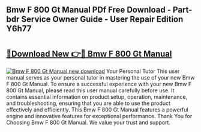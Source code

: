 ## Bmw F 800 Gt Manual PDf Free Download - Part-bdr Service Owner Guide - User Repair Edition Y6h77

# <h2><a href="http://cf29611.oget.top/?id=Bmw+F+800+Gt+Manual">🔗Download New 👉🔴 Bmw F 800 Gt Manual</a></h2>

[![Bmw F 800 Gt Manual new download](https://i.imgur.com/5g1atiW.png)](http://cf29611.oget.top/?id=Bmw+F+800+Gt+Manual)
Your Personal Tutor This user manual serves as your personal tutor in mastering the use of your new Bmw F 800 Gt Manual. To ensure a successful experience with your new Bmw F 800 Gt Manual, please read this user manual carefully before use. It contains essential information on product setup, operation, maintenance, and troubleshooting, ensuring that you are able to use the product effectively and efficiently. This Bmw F 800 Gt Manual features a powerful engine and innovative features for exceptional performance. Thank You for Choosing Bmw F 800 Gt Manual. We value your trust and support.
